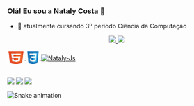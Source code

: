 ### Olá! Eu sou a Nataly Costa 👋

- 🌱 atualmente cursando 3º período Ciência da Computação

<div align="center">
   <a href="https://beacons.ai/Nataly-Costaa">
   <img height="180em" src="https://github-readme-stats.vercel.app/api?username=Nataly-Costaa&show_icons=true&theme=cobalt&include_all_commits=true&count_private=true"/>
   <img height="180em" src="https://github-readme-stats.vercel.app/api/top-langs/?username=Nataly-Costaa&layout=compact&langs_count=7&theme=cobalt"/>
</div>

<div style="display: inline_block"><br>  
   <img align="center" alt="Nataly-HTML" height="30" width="40" src="https://raw.githubusercontent.com/devicons/devicon/master/icons/html5/html5-original.svg" >   
   <img align="center" alt="Nataly-CSS" height="30" widht="40" src="https://raw.githubusercontent.com/devicons/devicon/master/icons/css3/css3-original.svg">
   <img align="center" alt="Nataly-Js" height="30" widht="40" src="https://cdn.jsdelivr.net/gh/devicons/devicon/icons/javascript/javascript-original.svg" />
       
</div>
    
  
 ##
  
 <div>
    <a href="https://www.instagram.com/natalycostaa/" target="_blank"><img src="https://img.shields.io/badge/-Instagram-%23E4405F?style=for-the-badge&logo=instagram&logoColor=white" target="_blank"></a>
    <a href="https://www.linkedin.com/in/nataly-costa-2b7784211/" target="_blank"><img src="https://img.shields.io/badge/-LinkedIn-%230077B5?style=for-the-badge&logo=linkedin&logoColor=white" target="_blank"></a>
  <a href=mailto:natalynaty653@gmail.com><img src="https://img.shields.io/badge/Gmail-D14836?style=for-the-badge&logo=gmail&logoColor=white" target="_blank"></a>
</div>   
   
   ![Snake animation](https://github.com/Nataly-Costaa/Nataly-Costaa/blob/output/github-contribution-grid-snake.svg) 
